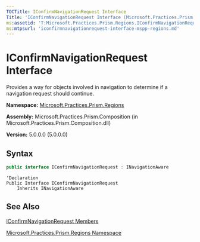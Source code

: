 ```yaml
---
TOCTitle: IConfirmNavigationRequest Interface
Title: 'IConfirmNavigationRequest Interface (Microsoft.Practices.Prism.Regions)'
ms:assetid: 'T:Microsoft.Practices.Prism.Regions.IConfirmNavigationRequest'
ms:mtpsurl: 'iconfirmnavigationrequest-interface-mspp-regions.md'
---
```


# IConfirmNavigationRequest Interface

Provides a way for objects involved in navigation to determine if a navigation request should continue.

**Namespace:** [Microsoft.Practices.Prism.Regions](/patterns-practices/reference/mspp-regions-namespace)

**Assembly:** Microsoft.Practices.Prism.Composition (in Microsoft.Practices.Prism.Composition.dll)

**Version:** 5.0.0.0 (5.0.0.0)

## Syntax

```C#
public interface IConfirmNavigationRequest : INavigationAware
```
```VB
'Declaration
Public Interface IConfirmNavigationRequest
	Inherits INavigationAware
```

## See Also

[IConfirmNavigationRequest Members](/patterns-practices/reference/iconfirmnavigationrequest-members-mspp-regions)

[Microsoft.Practices.Prism.Regions Namespace](/patterns-practices/reference/mspp-regions-namespace)
